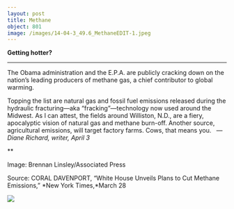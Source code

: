 ```yaml
---
layout: post
title: Methane
object: 801
image: /images/14-04-3_49.6_MethaneEDIT-1.jpeg
---
```

**Getting hotter?**

****

The Obama administration and the E.P.A. are publicly cracking down on the nation’s leading producers of methane gas, a chief contributor to global warming.

Topping the list are natural gas and fossil fuel emissions released during the hydraulic fracturing—aka “fracking”—technology now used around the Midwest. As I can attest, the fields around Williston, N.D., are a fiery, apocalyptic vision of natural gas and methane burn-off. Another source, agricultural emissions, will target factory farms. Cows, that means you.
   *—Diane Richard, writer, April 3*

**

Image: Brennan Linsley/Associated Press 

Source: CORAL DAVENPORT, “White House Unveils Plans to Cut Methane Emissions,” *New York Times,*March 28

![]({{siteurl.base}}/images/14-04-3_49.6_MethaneEDIT-1.jpeg)
